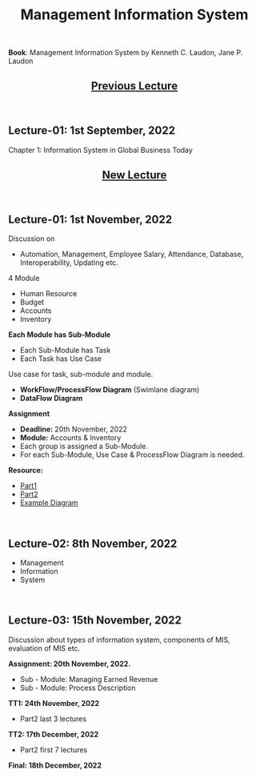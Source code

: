 <h1 align="center">Management Information System</h1>

<br>

**Book**: Management Information System by Kenneth C. Laudon, Jane P. Laudon


<h2 align="center"><u><b>Previous Lecture</b></u></h2>

<br><h2>Lecture-01: 1st September, 2022</h2>

Chapter 1: Information System in Global Business Today

<h2 align="center"><u><b>New Lecture</b></u></h2>

<br><h2>Lecture-01: 1st November, 2022</h2>

Discussion on
- Automation, Management, Employee Salary, Attendance, Database, Interoperability, Updating etc.

4 Module
- Human Resource
- Budget
- Accounts
- Inventory

**Each Module has Sub-Module**
   - Each Sub-Module has Task
   - Each Task has Use Case

Use case for task, sub-module and module.

- **WorkFlow/ProcessFlow Diagram** (Swimlane diagram)
- **DataFlow Diagram**

**Assignment** 
- **Deadline:** 20th November, 2022
- **Module:** Accounts & Inventory</b>
- Each group is assigned a Sub-Module.
- For each Sub-Module, Use Case & ProcessFlow Diagram is needed.

**Resource:**
   - [Part1](Part1.pdf)
   - [Part2](Part2.pdf)
   - [Example Diagram](UseCaseWorkFlow.pdf)

<br><h2>Lecture-02: 8th November, 2022</h2>

- Management
- Information
- System

<br><h2>Lecture-03: 15th November, 2022</h2>

Discussion about types of information system, components of MIS, evaluation of MIS etc.

**Assignment: 20th November, 2022.**
   - Sub - Module: Managing Earned Revenue
   - Sub - Module: Process Description

**TT1: 24th November, 2022** 
   - Part2 last 3 lectures

**TT2: 17th December, 2022** 
   - Part2 first 7 lectures

**Final: 18th December, 2022**
